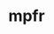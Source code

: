 ---
title: "mpfr"
layout: cache
categories: [package, v0.18.1]
meta: {"versions": ["3.1.6", "4.1.0"], "compilers": ["gcc@=7.3.1", "gcc@=7.5.0"], "oss": ["amzn2", "ubuntu18.04"], "platforms": ["linux"], "targets": ["aarch64", "graviton2", "x86_64", "x86_64_v3", "x86_64_v4"], "stacks": ["aws-ahug", "aws-ahug-aarch64", "aws-isc", "aws-isc-aarch64", "e4s", "radiuss", "root", "tutorial"], "num_specs": 6, "num_specs_by_stack": {"root": 6, "aws-isc": 2, "aws-ahug": 2, "aws-ahug-aarch64": 2, "aws-isc-aarch64": 2, "tutorial": 2, "e4s": 1, "radiuss": 1}}
spec_details: [{"hash": "ixy5ws5y6y235jgsskcjozva7nwisvko", "compiler": "gcc@=7.3.1", "versions": ["4.1.0"], "os": "amzn2", "platform": "linux", "target": "x86_64_v4", "variants": ["libs=shared,static"], "stacks": ["root", "aws-isc", "aws-ahug"], "size": "-", "tarball": "https://binaries.spack.io/releases/v0.18.1/build_cache/linux-amzn2-x86_64_v4/gcc-7.3.1/mpfr-4.1.0/linux-amzn2-x86_64_v4-gcc-7.3.1-mpfr-4.1.0-ixy5ws5y6y235jgsskcjozva7nwisvko.spack"}, {"hash": "nehjimtwqpzaszbk3nafgivjy5b4tthw", "compiler": "gcc@=7.3.1", "versions": ["4.1.0"], "os": "amzn2", "platform": "linux", "target": "aarch64", "variants": ["libs=shared,static"], "stacks": ["root", "aws-ahug-aarch64", "aws-isc-aarch64"], "size": "-", "tarball": "https://binaries.spack.io/releases/v0.18.1/build_cache/linux-amzn2-aarch64/gcc-7.3.1/mpfr-4.1.0/linux-amzn2-aarch64-gcc-7.3.1-mpfr-4.1.0-nehjimtwqpzaszbk3nafgivjy5b4tthw.spack"}, {"hash": "k2haucmiex7goeyz6dsoh4owplmvfn7a", "compiler": "gcc@=7.3.1", "versions": ["4.1.0"], "os": "amzn2", "platform": "linux", "target": "x86_64_v3", "variants": ["libs=shared,static"], "stacks": ["root", "aws-isc", "aws-ahug"], "size": "-", "tarball": "https://binaries.spack.io/releases/v0.18.1/build_cache/linux-amzn2-x86_64_v3/gcc-7.3.1/mpfr-4.1.0/linux-amzn2-x86_64_v3-gcc-7.3.1-mpfr-4.1.0-k2haucmiex7goeyz6dsoh4owplmvfn7a.spack"}, {"hash": "mx44fxq3s23uooj6fwihq6go3aew3xjm", "compiler": "gcc@=7.3.1", "versions": ["4.1.0"], "os": "amzn2", "platform": "linux", "target": "graviton2", "variants": ["libs=shared,static"], "stacks": ["root", "aws-ahug-aarch64", "aws-isc-aarch64"], "size": "-", "tarball": "https://binaries.spack.io/releases/v0.18.1/build_cache/linux-amzn2-graviton2/gcc-7.3.1/mpfr-4.1.0/linux-amzn2-graviton2-gcc-7.3.1-mpfr-4.1.0-mx44fxq3s23uooj6fwihq6go3aew3xjm.spack"}, {"hash": "vmql5cb4vcdkgkonkqgzdkryyb5dy7jl", "compiler": "gcc@=7.5.0", "versions": ["3.1.6"], "os": "ubuntu18.04", "platform": "linux", "target": "x86_64", "variants": ["libs=shared,static", "patches=7a6dd71"], "stacks": ["tutorial", "root"], "size": "-", "tarball": "https://binaries.spack.io/releases/v0.18.1/build_cache/linux-ubuntu18.04-x86_64/gcc-7.5.0/mpfr-3.1.6/linux-ubuntu18.04-x86_64-gcc-7.5.0-mpfr-3.1.6-vmql5cb4vcdkgkonkqgzdkryyb5dy7jl.spack"}, {"hash": "3txoqc5ghe6wlh4l3nyqkt6re4didzd4", "compiler": "gcc@=7.5.0", "versions": ["4.1.0"], "os": "ubuntu18.04", "platform": "linux", "target": "x86_64", "variants": ["libs=shared,static"], "stacks": ["tutorial", "root", "e4s", "radiuss"], "size": "-", "tarball": "https://binaries.spack.io/releases/v0.18.1/build_cache/linux-ubuntu18.04-x86_64/gcc-7.5.0/mpfr-4.1.0/linux-ubuntu18.04-x86_64-gcc-7.5.0-mpfr-4.1.0-3txoqc5ghe6wlh4l3nyqkt6re4didzd4.spack"}]
---